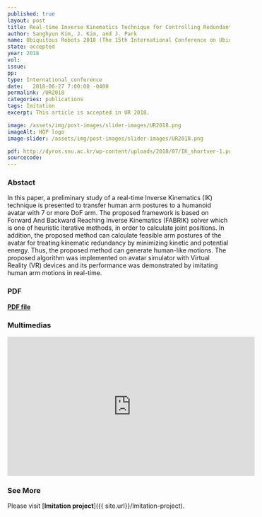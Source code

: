 ```yaml
---
published: true
layout: post
title: Real-time Inverse Kinematics Technique for Controlling Redundant Avatar Arm
author: Sanghyun Kim, J. Kim, and J. Park
name: Ubiquitous Robots 2018 (The 15th International Conference on Ubiquitous Robots)
state: accepted 
year: 2018
vol: 
issue: 
pp: 
type: International_conference
date:   2018-06-27 7:00:00 -0400
permalink: /UR2018
categories: publications
tags: Imitation
excerpt: This article is accepted in UR 2018.

image: /assets/img/post-images/slider-images/UR2018.png
imageAlt: HQP logo
image-slider: /assets/img/post-images/slider-images/UR2018.png

pdf: http://dyros.snu.ac.kr/wp-content/uploads/2018/07/IK_shortver-1.pdf
sourcecode: 
---
```


### Abstact 
In this paper, a preliminary study of a real-time Inverse Kinematics (IK) technique is presented to transfer human arm postures to a humanoid avatar with 7 or more DoF arm. The proposed framework is based on Forward And Backward Reaching Inverse Kinematics (FABRIK) solver which is one of heuristic iterative methods, in order to calculate joint positions. In addition, the proposed method can calculate feasible arm postures of the avatar for treating kinematic redundancy by minimizing kinetic and potential energy. Thus, the proposed method can generate human-like motions. The proposed algorithm was implemented on avatar simulator with Virtual Reality (VR) devices and its performance was demonstrated by imitating human arm motions in real-time.

### PDF 
[**PDF file**](http://dyros.snu.ac.kr/wp-content/uploads/2018/07/IK_shortver-1.pdf)


### Multimedias
<div class="row projects-display">
    <div class="twelve columns images">
        <div class="video-container">
            <iframe width="560" height="315" src="https://www.youtube.com/embed/PfxoOjAHuBw" frameborder="0" allowfullscreen></iframe>
        </div>
    </div>
</div>

### See More
Please visit [**Imitation project**]({{ site.url}}/Imitation-project).



